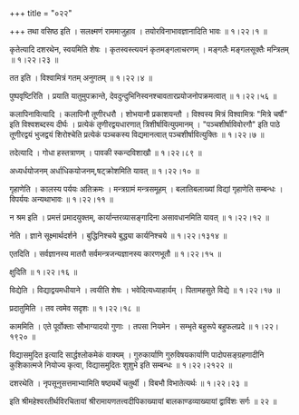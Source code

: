 +++
title = "०२२"

+++
तथा वसिष्ठ इति । सलक्ष्मणं राममाजुहाव । तयोरविनाभावज्ञानादिति भावः  ॥  १।२२।१ ॥   

  

कृतेत्यादि दशरथेन, स्वयमिति शेषः । कृतस्वस्त्ययनं कृतमङ्गलाचरणम् । मङ्गलैः मङ्गलसूक्तैः मन्त्रितम्  ॥  १।२२।२३ ॥   

  

तत इति । विश्वामित्रं गतम् अनुगतम्  ॥  १।२२।४ ॥   

  

पुष्पवृष्टिरिति । प्रयाति यातुमुपक्रान्ते, देवदुन्दुभिनिस्वनश्चावतारप्रयोजनोपक्रमत्वात्  ॥  १।२२।५६ ॥   

  

कलापिनावित्यादि । कलापिनौ तूणीरधरौ । शोभयानौ प्रकाशयन्तौ । विश्वस्य मित्रं विश्वामित्रः "मित्रे चर्षौ" इति विश्वशब्दस्य दीर्घः । प्रत्येकं तृणीरद्वयधारणात् त्रिशीर्षावित्युपमानम् । "पञ्चशीर्षाविवोरगौ" इति पाठे तूणीरद्वयं भुजद्वयं शिरोश्चेति प्रत्येकं पञ्चकस्य विद्यमानत्वात् पञ्चशीर्षावित्युक्तिः  ॥  १।२२।७ ॥   

  

तदेत्यादि । गोधा हस्तत्राणम् । पावकी स्कन्दविशाखौ  ॥  १।२२।८९ ॥   

  

अध्यर्धयोजनम् अर्धाधिकयोजनम्,षट्क्रोशमिति यावत्  ॥  १।२२।१० ॥   

  

गृहाणेति । कालस्य पर्ययः अतिक्रमः । मन्त्रग्रामं मन्त्रसमूहम् । बलातिबलाख्यां विद्यां गृहाणेति सम्बन्धः । विपर्ययः अन्यथाभावः  ॥  १।२२।११ ॥   

  

न श्रम इति । प्रमत्तं प्रमादयुक्तम्, कार्यान्तरव्यासङ्गादिना असावधानमिति यावत्  ॥  १।२२।१२ ॥   

  

नेति । ज्ञाने सूक्ष्मार्थदर्शने । बुद्धिनिश्चये बुद्ध्या कार्यनिश्चये  ॥  १।२२।१३१४ ॥   

  

एतदिति । सर्वज्ञानस्य मातरौ सर्वमन्त्रजन्यज्ञानस्य कारणभूतौ  ॥  १।२२।१५ ॥   

  

क्षुदिति  ॥  १।२२।१६ ॥   

  

विद्येति । विद्याद्वयमधीयाने । त्वयीति शेषः । भवेदित्यध्याहार्यम् । पितामहसुते विद्ये  ॥  १।२२।१७ ॥   

  

प्रदातुमिति । तव त्वमेव सदृशः  ॥  १।२२।१८ ॥   

  

काममिति । एते पूर्वोक्ताः सौभाग्यादयो गुणाः । तपसा नियमेन । सम्भृते बहुरूपे बहुफलप्रदे  ॥  १।२२।१९२० ॥   

  

विद्यासमुदित इत्यादि सार्द्धश्लोकमेकं वाक्यम् । गुरुकार्याणि गुरुविषयकार्याणि पादोपसङ्ग्रहणादीनि कुशिकात्मजे नियोज्य कृत्वा, विद्यासमुदितः शुशुभे इति सम्बन्धः  ॥  १।२२।२१२२ ॥   

  

दशरथेति । नृपसूनुसत्तमाभ्यामिति षष्ठ्यर्थे चतुर्थी । विबभौ विभातेत्यर्थः  ॥  १।२२।२३ ॥   

  

इति श्रीमहेश्वरतीर्थविरचितायां श्रीरामायणतत्त्वदीपिकाख्यायां बालकाण्डव्याख्यायां द्वाविंशः सर्गः  ॥  २२  ॥   

  

  

